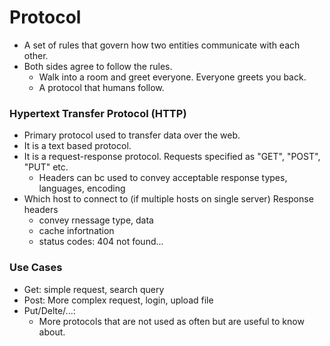 # Protocol
- A set of rules that govern how two entities communicate with each other.
- Both sides agree to follow the rules.
  - Walk into a room and greet everyone. Everyone greets you back.
  - A protocol that humans follow.
### Hypertext Transfer Protocol (HTTP)
- Primary protocol used to transfer data over the web.
- It is a text based protocol.
- It is a request-response protocol.
Requests specified as "GET", "POST", "PUT" etc.
  - Headers can bc used to convey acceptable response types, languages, encoding
- Which host to connect to (if multiple hosts on single server)
Response headers
  - convey rnessage type, data
  - cache infortnation
  - status codes: 404 not found...
### Use Cases
- Get: simple request, search query
- Post: More complex request, login, upload file
- Put/Delte/...:
  - More protocols that are not used as often but are useful to know about.
